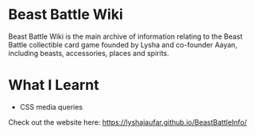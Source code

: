 # Beast Battle Wiki
Beast Battle Wiki is the main archive of information relating to the Beast Battle collectible card game founded by Lysha and co-founder Aayan, including beasts, accessories, places and spirits.

# What I Learnt
* CSS media queries

Check out the website here: https://lyshajaufar.github.io/BeastBattleInfo/

